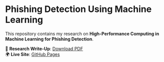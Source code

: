 # Phishing Detection Using Machine Learning
This repository contains my research on **High-Performance Computing in Machine Learning for Phishing Detection**.

📄 **Research Write-Up**: [Download PDF](./docs/Topic_term.pdf)  
🌍 **Live Site**: [GitHub Pages](https://chrisrk99.github.io/Phishing-Detection-ML-Survey/)

